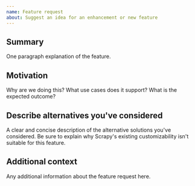 ```yaml
---
name: Feature request
about: Suggest an idea for an enhancement or new feature
---
```


<!--

Thanks for taking an interest in Scrapy!

If you have a question that starts with "How to...", please see the Scrapy Community page: https://scrapy.org/community/.
The Github issue tracker's purpose is to deal with bug reports and feature requests for the project itself.

Keep in mind that by filing an issue, you are expected to comply with Scrapy's Code of Conduct, including treating everyone with respect: https://github.com/scrapy/scrapy/blob/master/CODE_OF_CONDUCT.md

The following is a suggested template to structure your pull request, you can find more guidelines at https://doc.scrapy.org/en/latest/contributing.html#writing-patches and https://doc.scrapy.org/en/latest/contributing.html#submitting-patches

-->

## Summary

One paragraph explanation of the feature.

## Motivation

Why are we doing this? What use cases does it support? What is the expected outcome?

## Describe alternatives you've considered

A clear and concise description of the alternative solutions you've considered. Be sure to explain why Scrapy's existing customizability isn't suitable for this feature.

## Additional context

Any additional information about the feature request here.
